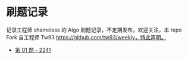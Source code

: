# 刷题记录

记录工程师 shameless 的 Algo 刷题记录，不定期发布，欢迎关注，本 repo Fork 自工程师 Tw93 https://github.com/tw93/weekly，特此声明。

* [第 01 题 - 2241](https://algo.shameless.top/posts/01-2241)
